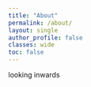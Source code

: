 ```yaml
---
title: "About"
permalink: /about/
layout: single
author_profile: false
classes: wide
toc: false
---
```


looking inwards
